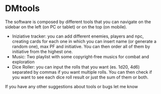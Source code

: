 # DMtools

The software is composed by different tools that you can navigate on the sidebar on the left (on PC or tablet) or on the top (on mobile).

- Iniziative tracker: you can add different enemies, players and npc, creating cards for each one in which you can insert name (or generate a random one), max PF and initiative. You can then order all of them by initiative
  from the highest one.
- Music: Two playlist with some copyright-free musics for combat and exploration
- Dice Roller: you can input the rolls that you want (es. 1d20, 4d6) separated by commas if you want multiple rolls. You can then check if you want to see each dice roll result or just the sum of them or both.

If you have any other suggestions about tools or bugs let me know 
